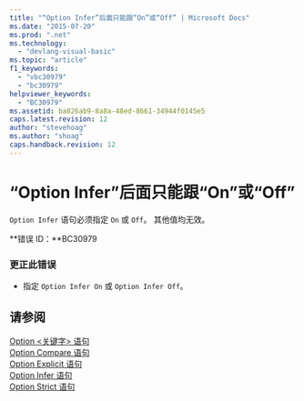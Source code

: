 ```yaml
---
title: "“Option Infer”后面只能跟“On”或“Off” | Microsoft Docs"
ms.date: "2015-07-20"
ms.prod: ".net"
ms.technology: 
  - "devlang-visual-basic"
ms.topic: "article"
f1_keywords: 
  - "vbc30979"
  - "bc30979"
helpviewer_keywords: 
  - "BC30979"
ms.assetid: ba826ab9-8a8a-48ed-8661-34944f0145e5
caps.latest.revision: 12
author: "stevehoag"
ms.author: "shoag"
caps.handback.revision: 12
---
```

# “Option Infer”后面只能跟“On”或“Off”
`Option Infer` 语句必须指定 `On` 或 `Off`。 其他值均无效。  
  
 **错误 ID：**BC30979  
  
### 更正此错误  
  
-   指定 `Option Infer On` 或 `Option Infer Off`。  
  
## 请参阅  
 [Option \<关键字\> 语句](../../visual-basic/language-reference/statements/option-keyword-statement.md)   
 [Option Compare 语句](../../visual-basic/language-reference/statements/option-compare-statement.md)   
 [Option Explicit 语句](../../visual-basic/language-reference/statements/option-explicit-statement.md)   
 [Option Infer 语句](../../visual-basic/language-reference/statements/option-infer-statement.md)   
 [Option Strict 语句](../../visual-basic/language-reference/statements/option-strict-statement.md)